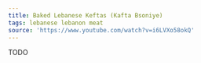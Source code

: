 ```yaml
---
title: Baked Lebanese Keftas (Kafta Bsoniye)
tags: lebanese lebanon meat
source: 'https://www.youtube.com/watch?v=i6LVXo58okQ'
---
```


TODO
